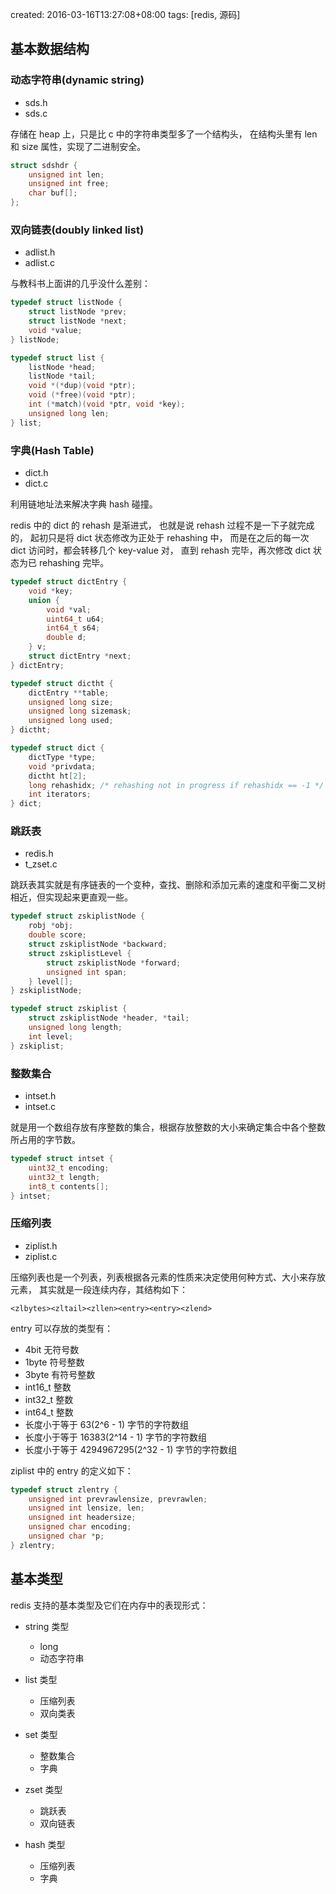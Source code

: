 created: 2016-03-16T13:27:08+08:00
tags: [redis, 源码]


## 基本数据结构


### 动态字符串(dynamic string)

* sds.h
* sds.c

存储在 heap 上，只是比 c 中的字符串类型多了一个结构头，
在结构头里有 len 和 size 属性，实现了二进制安全。

```c
struct sdshdr {
    unsigned int len;
    unsigned int free;
    char buf[];
};
```


### 双向链表(doubly linked list)

* adlist.h
* adlist.c

与教科书上面讲的几乎没什么差别：

```c
typedef struct listNode {
    struct listNode *prev;
    struct listNode *next;
    void *value;
} listNode;

typedef struct list {
    listNode *head;
    listNode *tail;
    void *(*dup)(void *ptr);
    void (*free)(void *ptr);
    int (*match)(void *ptr, void *key);
    unsigned long len;
} list;
```


### 字典(Hash Table)

* dict.h
* dict.c

利用链地址法来解决字典 hash 碰撞。

redis 中的 dict 的 rehash 是渐进式，
也就是说 rehash 过程不是一下子就完成的，
起初只是将 dict 状态修改为正处于 rehashing 中，
而是在之后的每一次 dict 访问时，都会转移几个 key-value 对，
直到 rehash 完毕，再次修改 dict 状态为已 rehashing 完毕。

```c
typedef struct dictEntry {
    void *key;
    union {
        void *val;
        uint64_t u64;
        int64_t s64;
        double d;
    } v;
    struct dictEntry *next;
} dictEntry;

typedef struct dictht {
    dictEntry **table;
    unsigned long size;
    unsigned long sizemask;
    unsigned long used;
} dictht;

typedef struct dict {
    dictType *type;
    void *privdata;
    dictht ht[2];
    long rehashidx; /* rehashing not in progress if rehashidx == -1 */
    int iterators;
} dict;
```


### 跳跃表

* redis.h
* t_zset.c

跳跃表其实就是有序链表的一个变种，查找、删除和添加元素的速度和平衡二叉树相近，但实现起来更直观一些。

```c
typedef struct zskiplistNode {
    robj *obj;
    double score;
    struct zskiplistNode *backward;
    struct zskiplistLevel {
        struct zskiplistNode *forward;
        unsigned int span;
    } level[];
} zskiplistNode;

typedef struct zskiplist {
    struct zskiplistNode *header, *tail;
    unsigned long length;
    int level;
} zskiplist;
```


### 整数集合

* intset.h
* intset.c

就是用一个数组存放有序整数的集合，根据存放整数的大小来确定集合中各个整数所占用的字节数。

```c
typedef struct intset {
    uint32_t encoding;
    uint32_t length;
    int8_t contents[];
} intset;
```


### 压缩列表

* ziplist.h
* ziplist.c

压缩列表也是一个列表，列表根据各元素的性质来决定使用何种方式、大小来存放元素，
其实就是一段连续内存，其结构如下：

```
<zlbytes><zltail><zllen><entry><entry><zlend>
```

entry 可以存放的类型有：

* 4bit 无符号数
* 1byte 符号整数
* 3byte 有符号整数
* int16_t 整数
* int32_t 整数
* int64_t 整数
* 长度小于等于 63(2^6 - 1) 字节的字符数组
* 长度小于等于 16383(2^14 - 1) 字节的字符数组
* 长度小于等于 4294967295(2^32 - 1) 字节的字符数组

ziplist 中的 entry 的定义如下：

```c
typedef struct zlentry {
    unsigned int prevrawlensize, prevrawlen;
    unsigned int lensize, len;
    unsigned int headersize;
    unsigned char encoding;
    unsigned char *p;
} zlentry;
```


## 基本类型

redis 支持的基本类型及它们在内存中的表现形式：

* string 类型　

    * long
    * 动态字符串

* list 类型

    * 压缩列表
    * 双向类表

* set 类型

    * 整数集合
    * 字典

* zset 类型

    * 跳跃表
    * 双向链表

* hash 类型

    * 压缩列表
    * 字典
